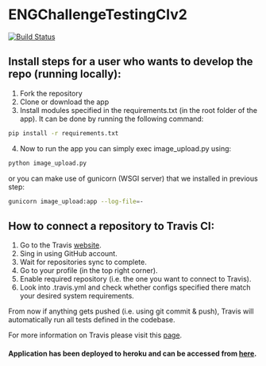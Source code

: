 # ENGChallengeTestingCIv2
[![Build Status](https://travis-ci.org/ruvinbsu/ENGChallengeTestingCIv2.svg?branch=master)](https://travis-ci.org/ruvinbsu/ENGChallengeTestingCIv2)

## Install steps for a user who wants to develop the repo (running locally):
1. Fork the repository
2. Clone or download the app
3. Install modules specified in the requirements.txt (in the root folder of the app). It can be done by running the following command:
```sh
pip install -r requirements.txt
```
4. Now to run the app you can simply exec image_upload.py using:
```sh
python image_upload.py
```
or you can make use of gunicorn (WSGI server) that we installed in previous step: 
```sh
gunicorn image_upload:app --log-file=-
```

## How to connect a repository to Travis CI:
1. Go to the Travis [website](https://travis-ci.org/).
2. Sing in using GitHub account.
3. Wait for repositories sync to complete.
4. Go to your profile (in the top right corner).
5. Enable required repository (i.e. the one you want to connect to Travis).
6. Look into .travis.yml and check whether configs specified there match your desired system requirements.

From now if anything gets pushed (i.e. using git commit & push), Travis will automatically run all tests defined in the codebase.

For more information on Travis please visit this [page](https://docs.travis-ci.com/user/languages/python/).


#### Application has been deployed to heroku and can be accessed from [here](https://desolate-inlet-44457.herokuapp.com/).
